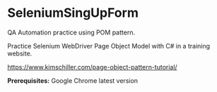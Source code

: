# SeleniumSingUpForm

QA Automation practice using POM pattern.

Practice Selenium WebDriver Page Object Model with C# in a training website. 

https://www.kimschiller.com/page-object-pattern-tutorial/


**Prerequisites:**
Google Chrome latest version
